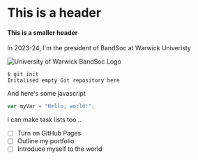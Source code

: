 # This is a header

#### This is a smaller header

In 2023-24, I'm the president of BandSoc at Warwick Univeristy

![University of Warwick BandSoc Logo](https://www.warwickbandsoc.co.uk/images/logo.png)

```
$ git init
Initalised empty Git repository here
```
And here's some javascript
```javascript
var myVar = "Hello, world!";
```

I can make task lists too...

- [ ] Turn on GitHub Pages
- [ ] Outline my portfolio
- [ ] Introduce myself to the world
